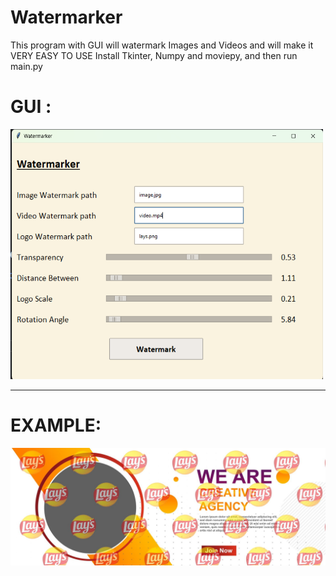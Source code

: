 # Watermarker
This program with GUI will watermark Images and Videos and will make it VERY EASY TO USE
Install Tkinter, Numpy and moviepy, and then run main.py
<h1>GUI :</h1>
<img src="Watermarker.png", width=500, height=400>
<hr>
<h1>EXAMPLE:</h1>
<img src="output.jpg">

